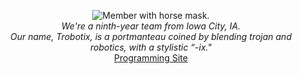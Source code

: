 <p align="center">
<image src="https://raw.githubusercontent.com/8696-Trobotix/.github/main/profile/horse.png" alt="Member with horse mask." /><br>
<i>We're a ninth-year team from Iowa City, IA.<br>Our name, Trobotix, is a portmanteau coined by blending trojan and robotics, with a stylistic “-ix."</i><br>
<a href="https://8696-trobotix.github.io/">Programming Site</a>
</p>
